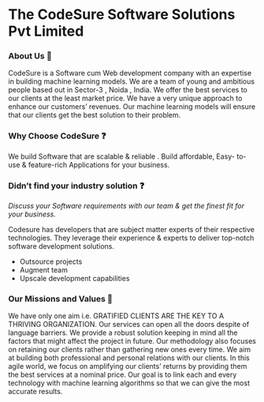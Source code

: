# The CodeSure Software Solutions Pvt Limited 

### About Us :book:
CodeSure is a Software cum Web development company with an expertise in building machine learning models. We are a team of young and ambitious people based out in Sector-3 , Noida , India. We offer the best services to our clients at the least market price. We have a very unique approach to enhance our customers’ revenues. Our machine learning models will ensure that our clients get the best solution to their problem.

### Why Choose CodeSure :question:
We build Software that are scalable & reliable .
Build affordable, Easy- to-use & feature-rich Applications for your business.

### Didn’t find your industry solution :question:
*Discuss your Software requirements with our team & get the finest fit for your business.*

Codesure has developers that are subject matter experts of their respective technologies. They leverage their experience & experts to deliver top-notch software development solutions.

* Outsource projects
* Augment team
* Upscale development capabilities

### Our Missions and Values :dart:
We have only one aim i.e. GRATIFIED CLIENTS ARE THE KEY TO A THRIVING ORGANIZATION. Our services can open all the doors despite of language barriers. We provide a robust solution keeping in mind all the factors that might affect the project in future. Our methodology also focuses on retaining our clients rather than gathering new ones every time. We aim at building both professional and personal relations with our clients.
In this agile world, we focus on amplifying our clients’ returns by providing them the best services at a nominal price. Our goal is to link each and every technology with machine learning algorithms so that we can give the most accurate results.

